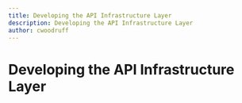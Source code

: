 ```yaml
---
title: Developing the API Infrastructure Layer
description: Developing the API Infrastructure Layer
author: cwoodruff
---
```

# Developing the API Infrastructure Layer